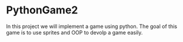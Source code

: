 # PythonGame2
In this project we will implement a game using python. 
The goal of this game is to use sprites and OOP to devolp a game easily.
